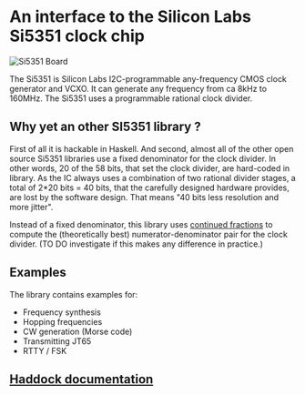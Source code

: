 # An interface to the Silicon Labs Si5351 clock chip

![Si5351 Board](https://i.imgur.com/5DI1b1l.jpg)

The Si5351 is Silicon Labs I2C-programmable any-frequency CMOS clock generator and VCXO.
It can generate any frequency from ca 8kHz to 160MHz.
The Si5351 uses a programmable rational clock divider.

## Why yet an other SI5351 library ?

First of all it is hackable in Haskell.
And second, almost all of the other open source Si5351 libraries
use a fixed denominator for the clock divider.
In other words, 20 of the 58 bits, that set the clock divider, are hard-coded in
library.
As the IC always uses a combination of two rational divider stages,
a total of 2*20 bits = 40 bits, that the carefully designed hardware provides,
are lost by the software design.
That means "40 bits less resolution and more jitter".

Instead of a fixed denominator, this library uses
[continued fractions](https://en.wikipedia.org/wiki/Continued_fraction)
to compute the (theoretically best)
numerator-denominator pair for the clock divider.
(TO DO investigate if this makes any difference in practice.)

## Examples
The library contains examples for:

* Frequency synthesis
* Hopping frequencies
* CW generation (Morse code)
* Transmitting JT65
* RTTY / FSK

## [Haddock documentation](http://hackage.haskell.org/package/si-clock)
